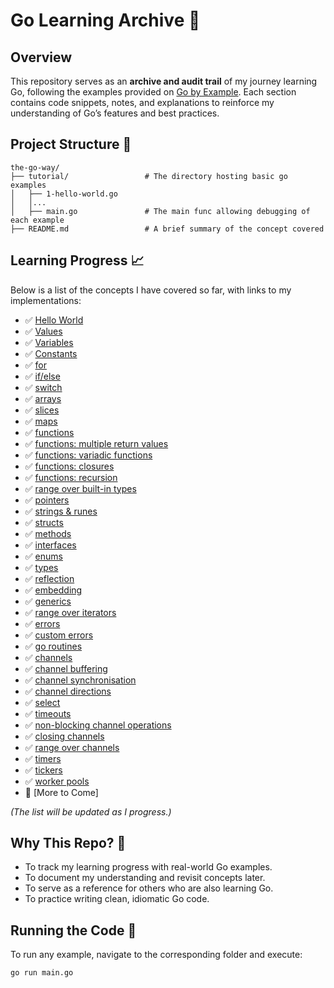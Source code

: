 # Go Learning Archive 📜

## Overview

This repository serves as an **archive and audit trail** of my journey learning Go, following the examples provided on [Go by Example](https://gobyexample.com/). Each section contains code snippets, notes, and explanations to reinforce my understanding of Go’s features and best practices.

## Project Structure 🌳

```
the-go-way/
├── tutorial/                 # The directory hosting basic go examples
│   ├── 1-hello-world.go
│   │...
│   ├── main.go               # The main func allowing debugging of each example
├── README.md                 # A brief summary of the concept covered
```

## Learning Progress 📈

Below is a list of the concepts I have covered so far, with links to my implementations:

- ✅ [Hello World](tutorial/1-hello-world.go/)
- ✅ [Values](tutorial/2-values.go/)
- ✅ [Variables](tutorial/3-variables.go/)
- ✅ [Constants](tutorial/4-constants.go/)
- ✅ [for](tutorial/5-for.go/)
- ✅ [if/else](tutorial/6-if-else.go/)
- ✅ [switch](tutorial/7-switch.go/)
- ✅ [arrays](tutorial/8-arrays.go/)
- ✅ [slices](tutorial/9-slices.go/)
- ✅ [maps](tutorial/10-maps.go/)
- ✅ [functions](tutorial/11-functions.go/)
- ✅ [functions: multiple return values](tutorial/12-multiple-return-values.go/)
- ✅ [functions: variadic functions](tutorial/13-variadic-functions.go/)
- ✅ [functions: closures](tutorial/14-closures.go/)
- ✅ [functions: recursion](tutorial/15-recursion.go/)
- ✅ [range over built-in types](tutorial/16-range-over-built-in-types.go/)
- ✅ [pointers](tutorial/17-pointers.go/)
- ✅ [strings & runes](tutorial/18-strings-and-runes.go/)
- ✅ [structs](tutorial/19-structs.go/)
- ✅ [methods](tutorial/20-methods.go/)
- ✅ [interfaces](tutorial/21-interfaces.go/)
- ✅ [enums](tutorial/22-enums.go/)
- ✅ [types](tutorial/23-types.go/)
- ✅ [reflection](tutorial/24-reflection.go/)
- ✅ [embedding](tutorial/25-embedding.go/)
- ✅ [generics](tutorial/26-generics.go/)
- ✅ [range over iterators](tutorial/27-range-over-iterators.go/)
- ✅ [errors](tutorial/28-errors.go/)
- ✅ [custom errors](tutorial/29-custom-errors.go/)
- ✅ [go routines](tutorial/30-go-routines.go/)
- ✅ [channels](tutorial/31-channels.go/)
- ✅ [channel buffering](tutorial/32-channel-buffering.go/)
- ✅ [channel synchronisation](tutorial/33-channel-synchronization.go/)
- ✅ [channel directions](tutorial/34-channel-directions.go/)
- ✅ [select](tutorial/35-select.go/)
- ✅ [timeouts](tutorial/36-timeouts.go/)
- ✅ [non-blocking channel operations](tutorial/37-non-blocking-channel-operations.go/)
- ✅ [closing channels](tutorial/38-closing-channels.go/)
- ✅ [range over channels](tutorial/39-range-over-channels.go/)
- ✅ [timers](tutorial/40-timers.go/)
- ✅ [tickers](tutorial/41-tickers.go/)
- ✅ [worker pools](tutorial/42-worker-pools.go/)
- 🔄 [More to Come]

_(The list will be updated as I progress.)_

## Why This Repo? 🤔

- To track my learning progress with real-world Go examples.
- To document my understanding and revisit concepts later.
- To serve as a reference for others who are also learning Go.
- To practice writing clean, idiomatic Go code.

## Running the Code 🏃

To run any example, navigate to the corresponding folder and execute:

```sh
go run main.go
```
